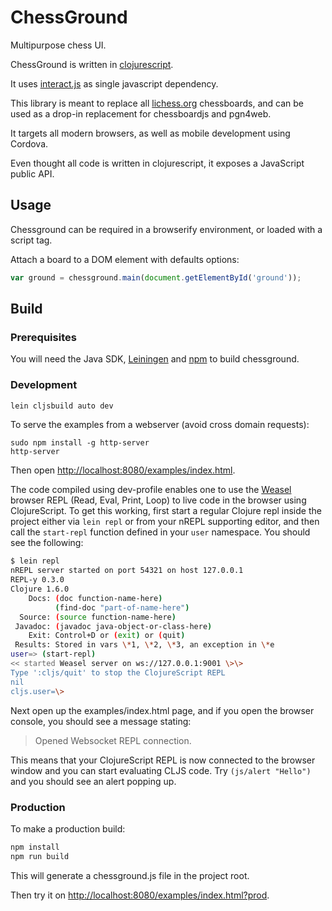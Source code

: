 # ChessGround

Multipurpose chess UI.

ChessGround is written in [clojurescript](https://github.com/clojure/clojurescript).

It uses [interact.js](https://github.com/taye/interact.js) as single javascript
dependency.

This library is meant to replace all [lichess.org](http://lichess.org) chessboards,
and can be used as a drop-in replacement for chessboardjs and pgn4web.

It targets all modern browsers, as well as mobile development using Cordova.

Even thought all code is written in clojurescript, it exposes a JavaScript public API.

## Usage

Chessground can be required in a browserify environment, or loaded with a script
tag.

Attach a board to a DOM element with defaults options:

```javascript
var ground = chessground.main(document.getElementById('ground'));
```

## Build

### Prerequisites

You will need the Java SDK,
[Leiningen](https://github.com/technomancy/leiningen) and
[npm](https://github.com/npm/npm) to build chessground.

### Development

```sh
lein cljsbuild auto dev
```

To serve the examples from a webserver (avoid cross domain requests):

```
sudo npm install -g http-server
http-server
```

Then open [http://localhost:8080/examples/index.html](http://localhost:8080/examples/index.html).

The code compiled using dev-profile enables one to use the
[Weasel](https://github.com/tomjakubowski/weasel) browser REPL (Read, Eval, Print,
Loop) to live code in the browser using ClojureScript. To get this working, first
start a regular Clojure repl inside the project either via `lein repl` or from your
nREPL supporting editor, and then call the `start-repl` function defined in your
`user` namespace. You should see the following:

```sh
$ lein repl
nREPL server started on port 54321 on host 127.0.0.1
REPL-y 0.3.0
Clojure 1.6.0
    Docs: (doc function-name-here)
          (find-doc "part-of-name-here")
  Source: (source function-name-here)
 Javadoc: (javadoc java-object-or-class-here)
    Exit: Control+D or (exit) or (quit)
 Results: Stored in vars \*1, \*2, \*3, an exception in \*e
user=> (start-repl)
<< started Weasel server on ws://127.0.0.1:9001 \>\>
Type ':cljs/quit' to stop the ClojureScript REPL
nil
cljs.user=\>
```

Next open up the examples/index.html page, and if you open the browser console, you
should see a message stating:

>Opened Websocket REPL connection. 

This means that your ClojureScript REPL is now connected to the browser window and
you can start evaluating CLJS code. Try `(js/alert "Hello")` and you should see an
alert popping up.

### Production

To make a production build:

```sh
npm install
npm run build
```

This will generate a chessground.js file in the project root.

Then try it on [http://localhost:8080/examples/index.html?prod](http://localhost:8080/examples/index.html?prod).
